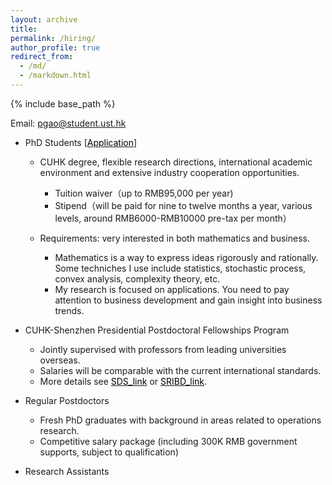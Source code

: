 ```yaml
---
layout: archive
title: 
permalink: /hiring/
author_profile: true
redirect_from:
  - /md/
  - /markdown.html
---
```


{% include base_path %}


Email: pgao@student.ust.hk


* PhD Students  [<a href="https://sds.cuhk.edu.cn/en/phd-programmes/applications" target="_blank"><span style="color:black">Application</span></a>]
  
  -  CUHK degree, flexible research directions,  international academic environment and extensive industry cooperation opportunities.
      - Tuition waiver（up to RMB95,000 per year)
      - Stipend（will be paid for nine to twelve months a year, various levels, around RMB6000-RMB10000 pre-tax per month）
    
  - Requirements: very interested in both mathematics and business.
    - Mathematics is a way to express ideas rigorously and rationally. Some techniches I use include statistics, stochastic process, convex analysis, complexity theory, etc. 
    - My research is focused on applications. You need to pay attention to business development and gain insight into business trends.
  

  
* CUHK-Shenzhen Presidential Postdoctoral Fellowships Program

  - Jointly supervised with professors from leading universities overseas. 
  - Salaries will be comparable with the current international standards.
  - More details see <a href="https://sds.cuhk.edu.cn/page/181" target="_blank"><span style="color:black">SDS_link</span></a> or <a href="http://www.sribd.cn/index.php/cn/%E4%BA%BA%E6%89%8D%E6%8B%9B%E8%81%98/phd-fellowship/2-%E4%B8%BB%E9%A1%B5/283-call-for-nominations-for-sribd-international-postdoctoral-fellowship-of-2020.html" target="_blank"><span style="color:black">SRIBD_link</span></a>.
  
* Regular Postdoctors

  - Fresh PhD graduates with background in areas related to operations research.
  - Competitive salary package (including 300K RMB government supports, subject to qualification)

* Research Assistants





